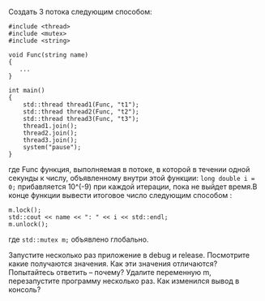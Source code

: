 Создать 3 потока следующим способом:
```
#include <thread>
#include <mutex>
#include <string>

void Func(string name)
{
   ...
}

int main()
{
    std::thread thread1(Func, "t1");
    std::thread thread2(Func, "t2");
    std::thread thread3(Func, "t3");
    thread1.join();
    thread2.join();
    thread3.join();
    system("pause");
}
```
где Func функция, выполняемая в потоке, в которой в течении одной секунды к числу, объявленному внутри этой функции:
```long double i = 0;```
прибавляется 10^(-9)  при каждой итерации, пока не выйдет время.В конце функции вывести итоговое число следующим способом :
```
m.lock();
std::cout << name << ": " << i << std::endl;
m.unlock();
```
где ```std::mutex m;``` объявлено глобально.

Запустите несколько раз приложение в debug и release. Посмотрите какие  получаются значения. Как эти значения отличаются? Попытайтесь ответить – почему?
Удалите переменную m, перезапустите программу несколько раз. Как изменился вывод в консоль?


